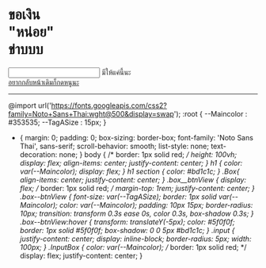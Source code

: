 <!DOCTYPE html>
<html lang="en">
<head>
    <meta charset="UTF-8">
    <meta name="viewport" content="width=device-width, initial-scale=1.0">
    <title>Yourname</title>
    <link rel="stylesheet" href="login.css">
</head>
<body>
    <div class="Box">
        <h1>ขอเงิน <section>"หน่อย"</section>ข่าบบบ</h1>
        <div class="InputBox">
            <input class="input" type="text">   มีให้แค่นี้นะ
        </div>
        <div class="box__btnView">
            <a class="box--btnView" href="index01.html">อยากกลับหน้าเดิมก็กดหนูนะ</a>
        </div>
    </div>
    
</body>
</html>









-------------------------------------------------------------------------------------









@import url('https://fonts.googleapis.com/css2?family=Noto+Sans+Thai:wght@500&display=swap');
:root {
    --Maincolor : #353535;
    --TagASize : 15px;
}
* {
    margin: 0;
    padding: 0;
    box-sizing: border-box;
    font-family: 'Noto Sans Thai', sans-serif;
    scroll-behavior: smooth;
    list-style: none;
    text-decoration: none;
}
body {
    /* border: 1px solid red; */
    height: 100vh;
    display: flex;
    align-items: center;
    justify-content: center;
}
h1 {
    color: var(--Maincolor);
    display: flex;
}
h1 section {
    color: #bd1c1c;
}
.Box{
    align-items: center;
    justify-content: center;
}
.box__btnView {
    display: flex;
    /* border: 1px solid red; */
    margin-top: 1rem;
    justify-content: center;
}
.box--btnView {
    font-size: var(--TagASize);
    border: 1px solid var(--Maincolor);
    color: var(--Maincolor);
    padding: 10px 15px;
    border-radius: 10px;
    transition: transform 0.3s ease 0s, color 0.3s, box-shadow 0.3s;
}
.box--btnView:hover {
    transform: translateY(-5px);
    color: #5f0f0f;
    border: 1px solid #5f0f0f;
    box-shadow: 0 0 5px #bd1c1c;
}
.input {
    justify-content: center;
    display: inline-block;
    border-radius: 5px;
    width: 100px;
}
.InputBox {
    color: var(--Maincolor);
    /* border: 1px solid red; */
    display: flex;
    justify-content: center;
}
